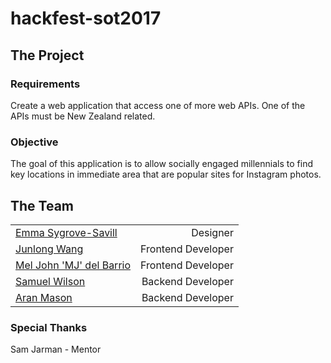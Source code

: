 # hackfest-sot2017

## The Project

### Requirements

Create a web application that access one of more web APIs. One of the APIs must be New Zealand related.

### Objective

The goal of this application is to allow socially engaged millennials to find key locations in immediate area that are popular sites for Instagram photos.

## The Team
| | |
|----------------------------------------------------|--:|
|[Emma Sygrove-Savill](https://github.com/emmasygsav) | Designer|
|[Junlong Wang](https://github.com/RyanWng) | Frontend Developer |
|[Mel John 'MJ' del Barrio](https://github.com/hemolyticus) | Frontend Developer |
|[Samuel Wilson](https://github.com/samWson) | Backend Developer |
|[Aran Mason](https://github.com/AngelOfMercy) | Backend Developer |

### Special Thanks
Sam Jarman - Mentor
